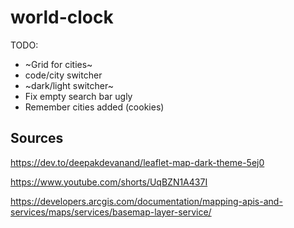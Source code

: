 # world-clock

TODO:
- ~Grid for cities~
- code/city switcher
- ~dark/light switcher~
- Fix empty search bar ugly
- Remember cities added (cookies)

## Sources
https://dev.to/deepakdevanand/leaflet-map-dark-theme-5ej0

https://www.youtube.com/shorts/UqBZN1A437I

https://developers.arcgis.com/documentation/mapping-apis-and-services/maps/services/basemap-layer-service/


